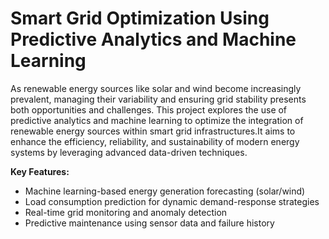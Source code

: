 # Smart Grid Optimization Using Predictive Analytics and Machine Learning
As renewable energy sources like solar and wind become increasingly prevalent, managing their variability and ensuring grid stability presents both opportunities and challenges. This project explores the use of predictive analytics and machine learning to optimize the integration of renewable energy sources within smart grid infrastructures.It aims to enhance the efficiency, reliability, and sustainability of modern energy systems by leveraging advanced data-driven techniques.


**Key Features:**
- Machine learning-based energy generation forecasting (solar/wind)
- Load consumption prediction for dynamic demand-response strategies
- Real-time grid monitoring and anomaly detection
- Predictive maintenance using sensor data and failure history 
